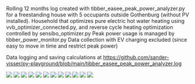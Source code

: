 Rolling 12 months log created with tibber_easee_peak_power_analyzer.py
for a freestanding house with 5 occupants outside Gothenburg (without PV installed).
Household that optimizes pure electric hot water heating using vvb_optimizer_connected.py,
and reverse cycle heating optimization controlled by sensibo_optimizer.py
Peak power usage is managed by tibber_power_monitor.py
Data collection with EV charging excluded (since easy to move in time and restrict peak power)

Data logging and saving calculations at https://github.com/sander-visser/py-playground/blob/main/tibber_easee_peak_power_analyzer.log

<img src="2025-05-01_2025-05-31.png">
<img src="2025-04-01_2025-04-30.png">
<img src="2025-03-01_2025-03-31.png">
<img src="2025-02-01_2025-02-28.png">
<img src="2025-01-01_2025-01-31.png">
<img src="2024-12-01_2024-12-31.png">
<img src="2024-11-01_2024-11-30.png">
<img src="2024-10-01_2024-10-31.png">
<img src="2024-09-01_2024-09-30.png">
<img src="2024-08-01_2024-08-31.png">
<img src="2024-07-01_2024-07-31.png">
<img src="2024-06-01_2024-06-30.png">

